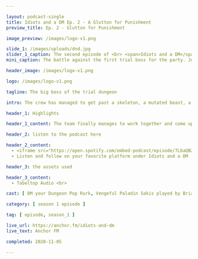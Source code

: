 ```yaml
---

layout: podcast-single
title: Idiots and a DM Ep. 2 - A Glutton for Punishment
preview_title: Ep. 2 - Glutton for Punishment

image_preview: /images/logo-v1.png

slide_1: /images/uploads/dnd.jpg
slider_1_caption: The second episode of <br> <span>Idiots and a DM</span>
mini_caption: The battle against the first trial boss for the party. Just know it is going to be a big one to beat as a starter boss.

header_image: /images/logo-v1.png

logo: /images/logo-v1.png

tagline: The big boss of the trial dungeon

intro: The crew has managed to get past a skeleton, a mutated beast, a mimic, and a few rats. Survived a Hydra that nearly killed the Orc and down to 3 party members from the first session that could play. This episode they are coming back from a long rest and must find a way to get out of the dungeon with their bodies in one and get their adventures guild license so they can make money. Will they break down and fail or triumph over it all?! P.S. The other players aren't dead - they just are not able to play for this session

header_1: Highlights

header_1_content: The team finally manages to work together and come up with a plan to get out, but also maybe impress the higher ups on their way out.

header_2: listen to the podcast here

header_2_content: 
  - <iframe src="https://open.spotify.com/embed-podcast/episode/7LbaQBZkv9VATkBR7gIxUh" width="100%" height="232" frameborder="0" allowtransparency="true" allow="encrypted-media"></iframe> <br>
  - Listen and follow on your favorite platform under Idiots and a DM

header_3: the assets used

header_3_content:
  - Tabeltop Audio <br>

cast: [ DM your Dungeon Pop Rurk, Vengeful Paladin Sakis played by Brian W., Blood Assassin Crorkiox played by Tray, Brute Pa-gog Turko played by Zachary M. ]

category: [ season 1 episode ]

tag: [ episode, season_1 ]

live_url: https://anchor.fm/idiots-and-dm
live_text: Anchor FM

completed: 2020-11-05

---
```


